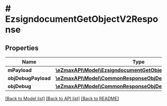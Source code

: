 # # EzsigndocumentGetObjectV2Response

## Properties

Name | Type | Description | Notes
------------ | ------------- | ------------- | -------------
**mPayload** | [**\eZmaxAPI\Model\EzsigndocumentGetObjectV2ResponseMPayload**](EzsigndocumentGetObjectV2ResponseMPayload.md) |  |
**objDebugPayload** | [**\eZmaxAPI\Model\CommonResponseObjDebugPayload**](CommonResponseObjDebugPayload.md) |  | [optional]
**objDebug** | [**\eZmaxAPI\Model\CommonResponseObjDebug**](CommonResponseObjDebug.md) |  | [optional]

[[Back to Model list]](../../README.md#models) [[Back to API list]](../../README.md#endpoints) [[Back to README]](../../README.md)
